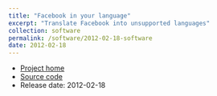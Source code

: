 ```yaml
---
title: "Facebook in your language"
excerpt: "Translate Facebook into unsupported languages"
collection: software
permalink: /software/2012-02-18-software
date: 2012-02-18
---
```


* [Project home](https://github.com/kscanne/secwepemc-facebook)
* [Source code](https://github.com/kscanne/secwepemc-facebook)
* Release date: 2012-02-18
